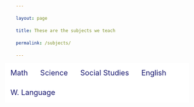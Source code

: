 ```yaml
---
layout: page
title: These are the subjects we teach
permalink: /subjects/
---
```

<html>
<head>
<style>
div {background-color: white;}
div a {
    text-decoration: none;
    color: midnightblue;
    font-size: 20px;
    padding: 15px;
    display:inline-block;  
}
ul {
  display: inline;
  margin: 0;
  padding: 0;
}
ul li {display: inline-block;}
ul li:hover {background: yellow;}
ul li:hover ul {display: block;}
ul li ul {
  position: absolute;
  width: 200px;
  display: none;
  border-left: 1px;
  border-right: 1px;
  border-top: 1px;
  border-bottom: 1px;
  border-color: midnightblue;
}
ul li ul li {
  background: white;
  display: block;
  border-left: 1px;
  border-right: 1px;
  border-top: 1px;
  border-bottom: 1px;
  border-color: midnightblue; 
}
ul li ul li a {display:block !important;}
ul li ul li:hover {background: yellow;}
</style>
</head>
<body>

<div>
  <ul>
    <li>
      <a href="#">Math</a>
        <ul>
          <li><a href="#">Algebra 1</a></li>
          <li><a href="#">Algebra 2</a></li>
          <li><a href="#">Geometry</a></li>
          <li><a href="#">Pre Calculus</a></li>
          <li><a href="#">Calculus</a></li>
        </ul>
    </li>
    <li>
      <a href="#">Science</a>
      <ul>
        <li><a href="#">Biology</a></li>
        <li><a href="#">Chemistry</a></li>
        <li><a href="#">Environmental Science</a></li>
      </ul>
    </li>
    <li>
      <a href="#">Social Studies</a>
        <ul>
          <li><a href="#">U.S. History</a></li>
          <li><a href="#">World History</a></li>
          <li><a href="#">Government</a></li>
        </ul>
    </li>
    <li>
      <a href="#">English</a>
        <ul>
          <li><a href="#">Grammer</a></li>
          <li><a href="#">Link 2</a></li>
          <li><a href="#">Link 3</a></li>
        </ul>
    </li>
    <li>
      <a href="#">W. Language</a>
        <ul>
          <li><a href="#">Spanish</a></li>
          <li><a href="#">Dutch</a></li>
          <li><a href="#">Thelagu</a></li>
        </ul>
    </li>
    <li>
      
  </ul>
</div>

</body>
</html>


